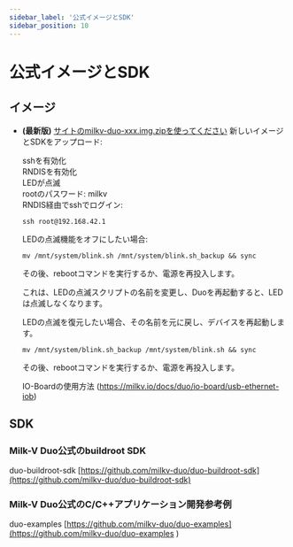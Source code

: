 ```yaml
---
sidebar_label: '公式イメージとSDK'
sidebar_position: 10
---
```


# 公式イメージとSDK

## イメージ
- **(最新版)** [サイトのmilkv-duo-xxx.img.zipを使ってください](https://github.com/milkv-duo/duo-buildroot-sdk/releases/)
    新しいイメージとSDKをアップロード:

    sshを有効化  
    RNDISを有効化  
    LEDが点滅  
    rootのパスワード: milkv  
    RNDIS経由でsshでログイン:  
    ```
    ssh root@192.168.42.1  
    ```
    LEDの点滅機能をオフにしたい場合:
    ```
    mv /mnt/system/blink.sh /mnt/system/blink.sh_backup && sync
    ```
    その後、rebootコマンドを実行するか、電源を再投入します。

    これは、LEDの点滅スクリプトの名前を変更し、Duoを再起動すると、LEDは点滅しなくなります。

    LEDの点滅を復元したい場合、その名前を元に戻し、デバイスを再起動します。

    ```
    mv /mnt/system/blink.sh_backup /mnt/system/blink.sh && sync
    ```
    その後、rebootコマンドを実行するか、電源を再投入します。

    IO-Boardの使用方法
    (https://milkv.io/docs/duo/io-board/usb-ethernet-iob)

## SDK

### Milk-V Duo公式のbuildroot SDK
duo-buildroot-sdk [https://github.com/milkv-duo/duo-buildroot-sdk](https://github.com/milkv-duo/duo-buildroot-sdk)


### Milk-V Duo公式のC/C++アプリケーション開発参考例
duo-examples [https://github.com/milkv-duo/duo-examples](https://github.com/milkv-duo/duo-examples
)